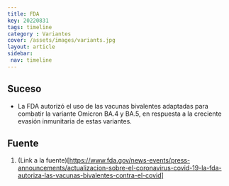 ```yaml
---
title: FDA
key: 20220831
tags: timeline
category : Variantes
cover: /assets/images/variants.jpg
layout: article
sidebar:
 nav: timeline
---
```


## Suceso
- La FDA autorizó el uso de las vacunas bivalentes adaptadas para combatir la variante Omicron BA.4 y BA.5, en respuesta a la creciente evasión inmunitaria de estas variantes.
## Fuente
1. (Link a la fuente)[https://www.fda.gov/news-events/press-announcements/actualizacion-sobre-el-coronavirus-covid-19-la-fda-autoriza-las-vacunas-bivalentes-contra-el-covid]